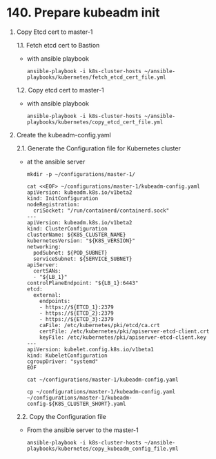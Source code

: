 # **140. Prepare kubeadm init**

1. Copy Etcd cert to master-1

    1.1. Fetch etcd cert to Bastion
    - with ansible playbook

          ansible-playbook -i k8s-cluster-hosts ~/ansible-playbooks/kubernetes/fetch_etcd_cert_file.yml

    1.2. Copy etcd cert to master-1
    - with ansible playbook

          ansible-playbook -i k8s-cluster-hosts ~/ansible-playbooks/kubernetes/copy_etcd_cert_file.yml

2. Create the kubeadm-config.yaml

    2.1. Generate the Configuration file for Kubernetes cluster
    - at the ansible server

          mkdir -p ~/configurations/master-1/

          cat <<EOF> ~/configurations/master-1/kubeadm-config.yaml
          apiVersion: kubeadm.k8s.io/v1beta2
          kind: InitConfiguration
          nodeRegistration:
            criSocket: "/run/containerd/containerd.sock"
          ---
          apiVersion: kubeadm.k8s.io/v1beta2
          kind: ClusterConfiguration
          clusterName: ${K8S_CLUSTER_NAME}
          kubernetesVersion: "${K8S_VERSION}"
          networking:
            podSubnet: ${POD_SUBNET}
            serviceSubnet: ${SERVICE_SUBNET}
          apiServer:
            certSANs:
            - "${LB_1}"
          controlPlaneEndpoint: "${LB_1}:6443"
          etcd:
            external:
              endpoints:
              - https://${ETCD_1}:2379
              - https://${ETCD_2}:2379
              - https://${ETCD_3}:2379
              caFile: /etc/kubernetes/pki/etcd/ca.crt
              certFile: /etc/kubernetes/pki/apiserver-etcd-client.crt
              keyFile: /etc/kubernetes/pki/apiserver-etcd-client.key
          ---
          apiVersion: kubelet.config.k8s.io/v1beta1
          kind: KubeletConfiguration
          cgroupDriver: "systemd"
          EOF

          cat ~/configurations/master-1/kubeadm-config.yaml

          cp ~/configurations/master-1/kubeadm-config.yaml ~/configurations/master-1/kubeadm-config-${K8S_CLUSTER_SHORT}.yaml

    2.2. Copy the Configuration file
    - From the ansible server to the master-1

          ansible-playbook -i k8s-cluster-hosts ~/ansible-playbooks/kubernetes/copy_kubeadm_config_file.yml
